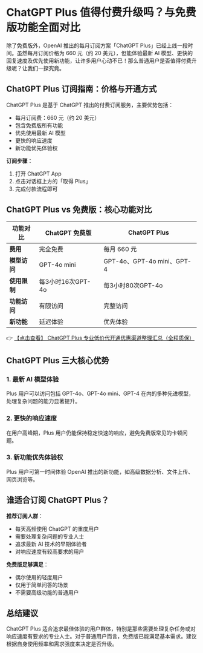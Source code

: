 # ChatGPT Plus 值得付费升级吗？与免费版功能全面对比

除了免费版外，OpenAI 推出的每月订阅方案「ChatGPT Plus」已经上线一段时间。虽然每月订阅价格为 660 元（约 20 美元），但能体验最新 AI 模型、更快的回复速度及优先使用新功能，让许多用户心动不已！那么普通用户是否值得付费升级呢？让我们一探究竟。

## ChatGPT Plus 订阅指南：价格与开通方式

ChatGPT Plus 是基于 ChatGPT 推出的付费订阅服务，主要优势包括：

- 每月订阅费：660 元（约 20 美元）
- 包含免费版所有功能
- 优先使用最新 AI 模型
- 更快的响应速度
- 新功能优先体验权

**订阅步骤**：
1. 打开 ChatGPT App
2. 点击对话框上方的「取得 Plus」
3. 完成付款流程即可

## ChatGPT Plus vs 免费版：核心功能对比

| 功能对比 | ChatGPT 免费版 | ChatGPT Plus |
|---------|--------------|-------------|
| **费用** | 完全免费 | 每月 660 元 |
| **模型访问** | GPT-4o mini | GPT-4o、GPT-4o mini、GPT-4 |
| **使用限制** | 每3小时16次GPT-4o | 每3小时80次GPT-4o |
| **功能访问** | 有限访问 | 完整访问 |
| **新功能** | 延迟体验 | 优先体验 |

👉 [【点击查看】 ChatGPT Plus 专业低价代开通优惠渠道整理汇总（全程质保）](https://bit.ly/DaiKai)

## ChatGPT Plus 三大核心优势

### 1. 最新 AI 模型体验
Plus 用户可以访问包括 GPT-4o、GPT-4o mini、GPT-4 在内的多种先进模型，处理复杂问题的能力显著提升。

### 2. 更快的响应速度
在用户高峰期，Plus 用户仍能保持稳定快速的响应，避免免费版常见的卡顿问题。

### 3. 新功能优先体验权
Plus 用户可第一时间体验 OpenAI 推出的新功能，如高级数据分析、文件上传、网页浏览等。

## 谁适合订阅 ChatGPT Plus？

**推荐订阅人群**：
- 每天高频使用 ChatGPT 的重度用户
- 需要处理复杂问题的专业人士
- 追求最新 AI 技术的早期体验者
- 对响应速度有较高要求的用户

**免费版足够满足**：
- 偶尔使用的轻度用户
- 仅用于简单问答的场景
- 不需要高级功能的普通用户

## 总结建议

ChatGPT Plus 适合追求最佳体验的用户群体，特别是那些需要处理复杂任务或对响应速度有要求的专业人士。对于普通用户而言，免费版已能满足基本需求。建议根据自身使用频率和需求强度来决定是否升级。